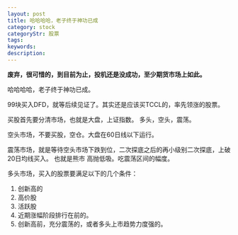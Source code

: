 ```yaml
---
layout: post
title: 哈哈哈哈，老子终于神功已成
category: stock
categoryStr: 股票
tags: 
keywords: 
description: 
---
```


**废弃，很可惜的，到目前为止，投机还是没成功，至少期货市场上如此。**

哈哈哈哈，老子终于神功已成。

99块买入DFD，就等后续见证了。其实还是应该买TCCL的，率先领涨的股票。

买股首先要分清市场，也就是大盘，上证指数。
多头，空头，震荡。

空头市场，不要买股，空仓。大盘在60日线以下运行。

震荡市场，就是等待空头市场下跌到位，二次探底之后的再小级别二次探底，上破20日均线买入。
也就是熊市 高抛低吸。吃震荡区间的幅度。

多头市场，买入的股票要满足以下的几个条件：

1. 创新高的
2. 高价股
3. 活跃股
4. 近期涨幅阶段排行在前的。
5. 创新高前，充分震荡的，或者多头上市趋势力度强的。



